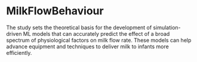 # MilkFlowBehaviour
The study sets the theoretical basis for the development of simulation-driven ML models that can accurately predict the effect of a broad spectrum of physiological factors on milk flow rate. These models can help advance equipment and techniques to deliver milk to infants more efficiently.
